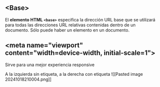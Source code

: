 ## \<Base>

El **elemento HTML `<base>`** especifica la dirección URL base que se utilizará para todas las direcciones URL relativas contenidas dentro de un documento. Sólo puede haber un elemento <base> en un documento.

## \<meta name="viewport" content="width=device-width, initial-scale=1">

Sirve para una mejor experiencia responsive

A la izquierda sin etiqueta, a la derecha con etiqueta
![[Pasted image 20241018210004.png]]